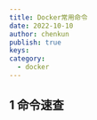 ```yaml
---
title: Docker常用命令
date: 2022-10-10
author: chenkun
publish: true
keys:
category:
  - docker
---
```


## 1 命令速查

